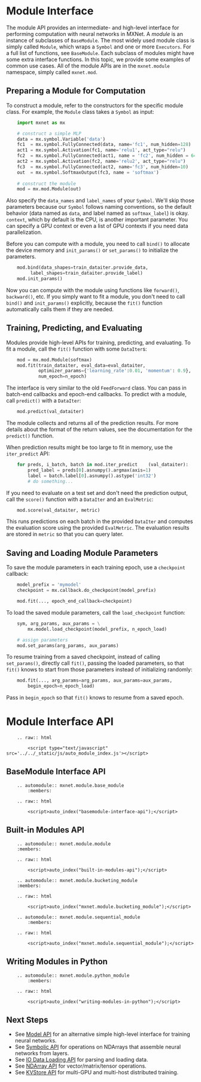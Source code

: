 # Module Interface 
The module API provides an intermediate- and high-level interface for performing computation with neural networks in MXNet. A *module* is an instance of subclasses of `BaseModule`. The most widely used module class is simply called `Module`, which wraps a `Symbol` and one or more `Executors`. For a full list of functions, see  `BaseModule`. 
Each subclass of modules might have some extra interface functions. In this topic, we provide some examples of common use cases. All of the module APIs are in the `mxnet.module` namespace, simply called `mxnet.mod`.

## Preparing a Module for Computation

To construct a module, refer to the constructors for the specific module class. For example, the `Module` class takes a `Symbol` as input:

```python
    import mxnet as mx

    # construct a simple MLP
    data = mx.symbol.Variable('data')
    fc1  = mx.symbol.FullyConnected(data, name='fc1', num_hidden=128)
    act1 = mx.symbol.Activation(fc1, name='relu1', act_type="relu")
    fc2  = mx.symbol.FullyConnected(act1, name = 'fc2', num_hidden = 64)
    act2 = mx.symbol.Activation(fc2, name='relu2', act_type="relu")
    fc3  = mx.symbol.FullyConnected(act2, name='fc3', num_hidden=10)
    out  = mx.symbol.SoftmaxOutput(fc3, name = 'softmax')
 
    # construct the module
    mod = mx.mod.Module(out)
```

Also specify the `data_names` and `label_names` of your `Symbol`. We'll skip those parameters because our `Symbol` follows naming conventions, so the default behavior (data named as `data`, and label named as `softmax_label`) is okay. `context`, which by default is the CPU, is another important parameter. You can specify a GPU context or even a list of GPU contexts if you need data parallelization.

Before you can compute with a module, you need to call `bind()` to allocate the device memory and `init_params()` or `set_params()` to initialize the parameters.

```python
    mod.bind(data_shapes=train_dataiter.provide_data,
         label_shapes=train_dataiter.provide_label)
    mod.init_params()
```

Now you can compute with the module using functions like `forward()`, `backward()`, etc. If you simply want to fit a module, you don't need to call `bind()` and `init_params()` explicitly, because the `fit()` function automatically calls them if they are needed.

## Training, Predicting, and Evaluating

Modules provide high-level APIs for training, predicting, and evaluating. To fit a module, call the `fit()` function with some `DataIter`s:

```python
    mod = mx.mod.Module(softmax)
    mod.fit(train_dataiter, eval_data=eval_dataiter,
            optimizer_params={'learning_rate':0.01, 'momentum': 0.9},
            num_epoch=n_epoch)
```

The interface is very similar to the old `FeedForward` class. You can pass in batch-end callbacks and epoch-end callbacks. To predict with a module, call `predict()` with a `DataIter`:

```python
    mod.predict(val_dataiter)
```

The module collects and returns all of the prediction results. For more details about the format of the return values, see the documentation for the `predict()` function. 

When prediction results might be too large to fit in memory, use the `iter_predict` API:

```python
    for preds, i_batch, batch in mod.iter_predict    (val_dataiter):
        pred_label = preds[0].asnumpy().argmax(axis=1)
        label = batch.label[0].asnumpy().astype('int32')
        # do something...
```

If you need to evaluate on a test set and don't need the prediction output, call the `score()` function with a `DataIter` and an `EvalMetric`:

```python
    mod.score(val_dataiter, metric)
```

This runs predictions on each batch in the provided `DataIter` and computes the evaluation score using the provided `EvalMetric`. The evaluation results are stored in `metric` so that you can query later.

## Saving and Loading Module Parameters

To save the module parameters in each training epoch, use a `checkpoint` callback:

```python
    model_prefix = 'mymodel'
    checkpoint = mx.callback.do_checkpoint(model_prefix)

    mod.fit(..., epoch_end_callback=checkpoint)
```

To load the saved module parameters, call the `load_checkpoint` function:

```python
    sym, arg_params, aux_params = \
        mx.model.load_checkpoint(model_prefix, n_epoch_load)

    # assign parameters
    mod.set_params(arg_params, aux_params)
```

To resume training from a saved checkpoint, instead of calling `set_params()`, directly call `fit()`, passing the loaded parameters, so that `fit()` knows to start from those parameters instead of initializing randomly:

```python
    mod.fit(..., arg_params=arg_params, aux_params=aux_params,
        begin_epoch=n_epoch_load)
```

Pass in `begin_epoch` so that `fit()` knows to resume from a saved epoch.


# Module Interface API


```eval_rst
    .. raw:: html

        <script type="text/javascript" src='../../_static/js/auto_module_index.js'></script>
```

## BaseModule Interface API

```eval_rst
    .. automodule:: mxnet.module.base_module
        :members:

    .. raw:: html

        <script>auto_index("basemodule-interface-api");</script>
```

## Built-in Modules API


```eval_rst
    .. automodule:: mxnet.module.module
    :members:

    .. raw:: html

        <script>auto_index("built-in-modules-api");</script>
```

```eval_rst
    .. automodule:: mxnet.module.bucketing_module
    :members:

    .. raw:: html

        <script>auto_index("mxnet.module.bucketing_module");</script>
```

```eval_rst
    .. automodule:: mxnet.module.sequential_module
        :members:

    .. raw:: html

        <script>auto_index("mxnet.module.sequential_module");</script>
```

## Writing Modules in Python


```eval_rst
    .. automodule:: mxnet.module.python_module
        :members:

    .. raw:: html

        <script>auto_index("writing-modules-in-python");</script>
```

## Next Steps
* See [Model API](model.md) for an alternative simple high-level interface for training neural networks.
* See [Symbolic API](symbol.md) for operations on NDArrays that assemble neural networks from layers.
* See [IO Data Loading API](io.md) for parsing and loading data.
* See [NDArray API](ndarray.md) for vector/matrix/tensor operations.
* See [KVStore API](kvstore.md) for multi-GPU and multi-host distributed training.
